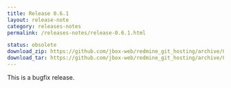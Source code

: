 ```yaml
---
title: Release 0.6.1
layout: release-note
category: releases-notes
permalink: /releases-notes/release-0.6.1.html

status: obsolete
download_zip: https://github.com/jbox-web/redmine_git_hosting/archive/0.6.1.zip
download_tar: https://github.com/jbox-web/redmine_git_hosting/archive/0.6.1.tar.gz
---
```


This is a bugfix release.
